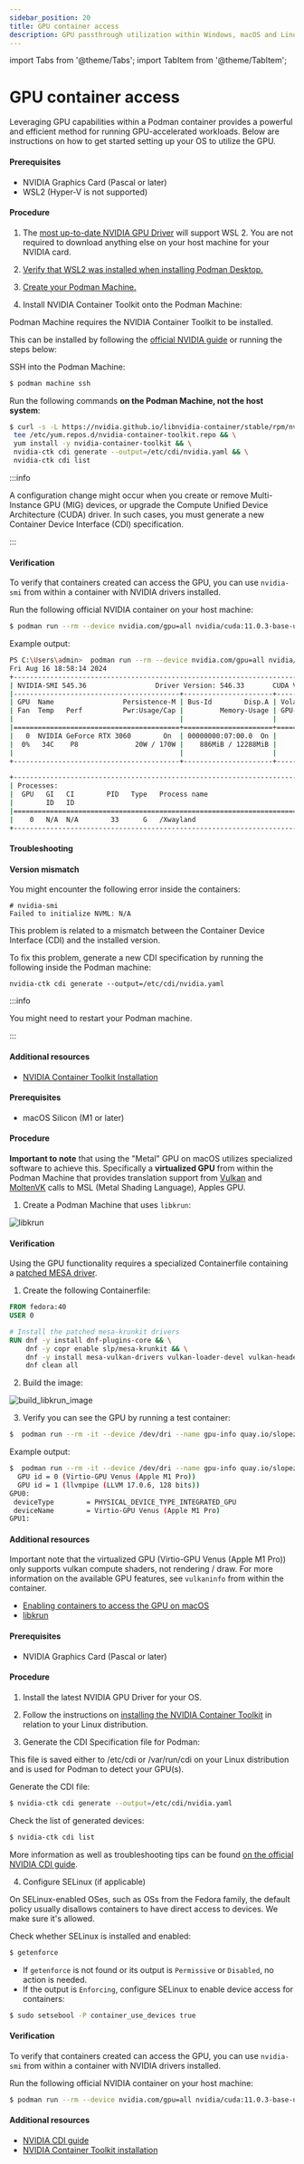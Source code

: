 ```yaml
---
sidebar_position: 20
title: GPU container access
description: GPU passthrough utilization within Windows, macOS and Linux
---
```


import Tabs from '@theme/Tabs';
import TabItem from '@theme/TabItem';

# GPU container access

Leveraging GPU capabilities within a Podman container provides a powerful and efficient method for running GPU-accelerated workloads. Below are instructions on how to get started setting up your OS to utilize the GPU.

<Tabs>
   <TabItem value="win" label="Windows" className="markdown">

#### Prerequisites

- NVIDIA Graphics Card (Pascal or later)
- WSL2 (Hyper-V is not supported)

#### Procedure

1. The [most up-to-date NVIDIA GPU Driver](https://www.nvidia.com/Download/index.aspx) will support WSL 2. You are not required to download anything else on your host machine for your NVIDIA card.

2. [Verify that WSL2 was installed when installing Podman Desktop.](/docs/installation/windows-install)

3. [Create your Podman Machine.](/docs/podman/creating-a-podman-machine)

4. Install NVIDIA Container Toolkit onto the Podman Machine:

Podman Machine requires the NVIDIA Container Toolkit to be installed.

This can be installed by following the [official NVIDIA guide](https://docs.nvidia.com/datacenter/cloud-native/container-toolkit/latest/install-guide.html#installing-with-yum-or-dnf) or running the steps below:

SSH into the Podman Machine:

```sh
$ podman machine ssh
```

Run the following commands **on the Podman Machine, not the host system**:

```sh
$ curl -s -L https://nvidia.github.io/libnvidia-container/stable/rpm/nvidia-container-toolkit.repo | \
 tee /etc/yum.repos.d/nvidia-container-toolkit.repo && \
 yum install -y nvidia-container-toolkit && \
 nvidia-ctk cdi generate --output=/etc/cdi/nvidia.yaml && \
 nvidia-ctk cdi list
```

:::info

A configuration change might occur when you create or remove Multi-Instance GPU (MIG) devices, or upgrade the Compute Unified Device Architecture (CUDA) driver. In such cases, you must generate a new Container Device Interface (CDI) specification.

:::

#### Verification

To verify that containers created can access the GPU, you can use `nvidia-smi` from within a container with NVIDIA drivers installed.

Run the following official NVIDIA container on your host machine:

```sh
$ podman run --rm --device nvidia.com/gpu=all nvidia/cuda:11.0.3-base-ubuntu20.04 nvidia-smi
```

Example output:

```sh
PS C:\Users\admin>  podman run --rm --device nvidia.com/gpu=all nvidia/cuda:11.0.3-base-ubuntu20.04 nvidia-smi
Fri Aug 16 18:58:14 2024
+---------------------------------------------------------------------------------------+
| NVIDIA-SMI 545.36                 Driver Version: 546.33       CUDA Version: 12.3     |
|-----------------------------------------+----------------------+----------------------+
| GPU  Name                 Persistence-M | Bus-Id        Disp.A | Volatile Uncorr. ECC |
| Fan  Temp   Perf          Pwr:Usage/Cap |         Memory-Usage | GPU-Util  Compute M. |
|                                         |                      |               MIG M. |
|=========================================+======================+======================|
|   0  NVIDIA GeForce RTX 3060        On  | 00000000:07:00.0  On |                  N/A |
|  0%   34C    P8              20W / 170W |    886MiB / 12288MiB |      1%      Default |
|                                         |                      |                  N/A |
+-----------------------------------------+----------------------+----------------------+

+---------------------------------------------------------------------------------------+
| Processes:                                                                            |
|  GPU   GI   CI        PID   Type   Process name                            GPU Memory |
|        ID   ID                                                             Usage      |
|=======================================================================================|
|    0   N/A  N/A        33      G   /Xwayland                                 N/A      |
+---------------------------------------------------------------------------------------+
```

#### Troubleshooting

#### Version mismatch

You might encounter the following error inside the containers:

```console
# nvidia-smi
Failed to initialize NVML: N/A
```

This problem is related to a mismatch between the Container Device Interface (CDI) and the installed version.

To fix this problem, generate a new CDI specification by running the following inside the Podman machine:

```shell
nvidia-ctk cdi generate --output=/etc/cdi/nvidia.yaml
```

:::info

You might need to restart your Podman machine.

:::

#### Additional resources

- [NVIDIA Container Toolkit Installation](https://docs.nvidia.com/datacenter/cloud-native/container-toolkit/latest/install-guide.html#installing-with-yum-or-dnf)

</TabItem>
   <TabItem value="macOS" label="macOS (Silicon)" className="markdown">

#### Prerequisites

- macOS Silicon (M1 or later)

#### Procedure

**Important to note** that using the "Metal" GPU on macOS utilizes specialized software to achieve this. Specifically a **virtualized GPU** from within the Podman Machine that provides translation support from [Vulkan](https://www.vulkan.org/) and [MoltenVK](https://github.com/KhronosGroup/MoltenVK) calls to MSL (Metal Shading Language), Apples GPU.

1. Create a Podman Machine that uses `libkrun`:

![libkrun](img/libkrun.png)

#### Verification

Using the GPU functionality requires a specialized Containerfile containing a [patched MESA driver](https://copr.fedorainfracloud.org/coprs/slp/mesa-krunkit/).

1. Create the following Containerfile:

```Dockerfile
FROM fedora:40
USER 0

# Install the patched mesa-krunkit drivers
RUN dnf -y install dnf-plugins-core && \
    dnf -y copr enable slp/mesa-krunkit && \
    dnf -y install mesa-vulkan-drivers vulkan-loader-devel vulkan-headers vulkan-tools vulkan-loader && \
    dnf clean all
```

2. Build the image:

![build_libkrun_image](img/build_image.png)

3. Verify you can see the GPU by running a test container:

```sh
$  podman run --rm -it --device /dev/dri --name gpu-info quay.io/slopezpa/fedora-vgpu vulkaninfo | grep "GPU"
```

Example output:

```sh
$  podman run --rm -it --device /dev/dri --name gpu-info quay.io/slopezpa/fedora-vgpu vulkaninfo | grep "GPU"
  GPU id = 0 (Virtio-GPU Venus (Apple M1 Pro))
  GPU id = 1 (llvmpipe (LLVM 17.0.6, 128 bits))
GPU0:
 deviceType        = PHYSICAL_DEVICE_TYPE_INTEGRATED_GPU
 deviceName        = Virtio-GPU Venus (Apple M1 Pro)
GPU1:
```

#### Additional resources

Important note that the virtualized GPU (Virtio-GPU Venus (Apple M1 Pro)) only supports vulkan compute shaders, not rendering / draw. For more information on the available GPU features, see `vulkaninfo` from within the container.

- [Enabling containers to access the GPU on macOS](https://sinrega.org/2024-03-06-enabling-containers-gpu-macos/)
- [libkrun](https://github.com/containers/libkrun)

</TabItem>
   <TabItem value="linux" label="Linux" className="markdown">

#### Prerequisites

- NVIDIA Graphics Card (Pascal or later)

#### Procedure

1. Install the latest NVIDIA GPU Driver for your OS.

2. Follow the instructions on [installing the NVIDIA Container Toolkit](https://docs.nvidia.com/datacenter/cloud-native/container-toolkit/latest/install-guide.html) in relation to your Linux distribution.

3. Generate the CDI Specification file for Podman:

This file is saved either to /etc/cdi or /var/run/cdi on your Linux distribution and is used for Podman to detect your GPU(s).

Generate the CDI file:

```sh
$ nvidia-ctk cdi generate --output=/etc/cdi/nvidia.yaml
```

Check the list of generated devices:

```sh
$ nvidia-ctk cdi list
```

More information as well as troubleshooting tips can be found [on the official NVIDIA CDI guide](https://docs.nvidia.com/datacenter/cloud-native/container-toolkit/latest/cdi-support.html).

4. Configure SELinux (if applicable)

On SELinux-enabled OSes, such as OSs from the Fedora family, the default policy usually disallows containers to have direct access to devices. We make sure it's allowed.

Check whether SELinux is installed and enabled:

```sh
$ getenforce
```

- If `getenforce` is not found or its output is `Permissive` or `Disabled`, no action is needed.
- If the output is `Enforcing`, configure SELinux to enable device access for containers:

```sh
$ sudo setsebool -P container_use_devices true
```

#### Verification

To verify that containers created can access the GPU, you can use `nvidia-smi` from within a container with NVIDIA drivers installed.

Run the following official NVIDIA container on your host machine:

```sh
$ podman run --rm --device nvidia.com/gpu=all nvidia/cuda:11.0.3-base-ubuntu20.04 nvidia-smi
```

#### Additional resources

- [NVIDIA CDI guide](https://docs.nvidia.com/datacenter/cloud-native/container-toolkit/latest/cdi-support.html)
- [NVIDIA Container Toolkit installation](https://docs.nvidia.com/datacenter/cloud-native/container-toolkit/latest/install-guide.html#installing-with-yum-or-dnf)

</TabItem>
</Tabs>
